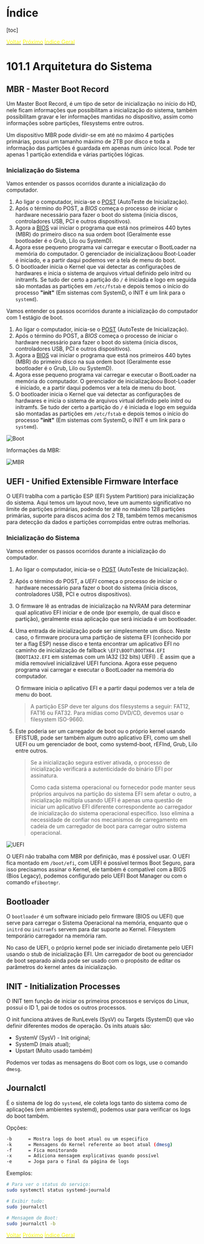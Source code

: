 # Índice

[toc]

[<span style="color:yellow">Voltar</span>](../101.1/1011.md)
[<span style="color:yellow">Próximo</span>](../101.3/1013.md) 
[<span style="color:yellow">Índice Geral</span>](../main.md)



# 101.1 Arquitetura do Sistema

## MBR - Master Boot Record

Um Master Boot Record, é um tipo de setor de inicialização no início do HD, nele ficam informações que possibilitam a inicialização do sistema, também possibilitam gravar e ler informações mantidas no dispositivo, assim como informações sobre partições, filesystems entre outros.

Um dispositivo MBR pode dividir-se em até no máximo 4 partições primárias, possui um tamanho máximo de 2TB por disco e toda a informação das partições é guardada em apenas num único local. Pode ter apenas 1 partição extendida e várias partições lógicas.



### Inicialização do Sistema

Vamos entender os passos ocorridos durante a inicialização do computador.

1. Ao ligar o computador, inicia-se o [POST](https://whatis.techtarget.com/definition/POST-Power-On-Self-Test) (AutoTeste de Inicialização).
2. Após o término do POST, a *BIOS* começa o processo de iniciar o hardware necessário para fazer o boot do sistema (inicia discos, controladores USB, PCI e outros dispositivos).
3. Agora a [BIOS](https://www.computerhope.com/jargon/b/bios.htm) vai iniciar o programa que está nos primeiros 440 bytes (MBR) do primeiro disco na sua ordem boot (Geralmente esse bootloader é o Grub, Lilo ou SystemD).
4. Agora esse pequeno programa vai carregar e executar o BootLoader na memória do computador.
   O gerenciador de inicializaçãoou Boot-Loader é iniciado, e a partir daqui podemos ver a tela de menu do boot.
5. O bootloader inicia o Kernel que vai detectar as configurações de hardwares e inicia o sistema de arquivos virtual definido pelo initrd ou initramfs. Se tudo der certo a partição do `/` é iniciada e logo em seguida são montadas as partições em `/etc/fstab` e depois temos o início do processo **"init"** (Em sistemas com SystemD, o INIT é um link para o `systemd`).



Vamos entender os passos ocorridos durante a inicialização do computador com 1 estágio de boot.

1. Ao ligar o computador, inicia-se o [POST](https://whatis.techtarget.com/definition/POST-Power-On-Self-Test) (AutoTeste de Inicialização).
2. Após o término do POST, a *BIOS* começa o processo de iniciar o hardware necessário para fazer o boot do sistema (inicia discos, controladores USB, PCI e outros dispositivos).
3. Agora a [BIOS](https://www.computerhope.com/jargon/b/bios.htm) vai iniciar o programa que está nos primeiros 440 bytes (MBR) do primeiro disco na sua ordem boot (Geralmente esse bootloader é o Grub, Lilo ou SystemD).
4. Agora esse pequeno programa vai carregar e executar o BootLoader na memória do computador.
   O gerenciador de inicializaçãoou Boot-Loader é iniciado, e a partir daqui podemos ver a tela de menu do boot.
5. O bootloader inicia o Kernel que vai detectar as configurações de hardwares e inicia o sistema de arquivos virtual definido pelo initrd ou initramfs. Se tudo der certo a partição do `/` é iniciada e logo em seguida são montadas as partições em `/etc/fstab` e depois temos o início do processo **"init"** (Em sistemas com SystemD, o INIT é um link para o `systemd`).

![Boot](IMG/Boot.png)



Informações da MBR:

![MBR](IMG/MBR.png)



## UEFI - Unified Extensible Firmware Interface

O UEFI trablha com a partição ESP (EFI System Partition) para inicialização do sistema. Aqui temos um layout novo, teve um aumento significativo no limite de partições primárias, podendo ter até no máximo 128 partições primárias, suporte para discos acima dos 2 TB, também temos mecanismos para detecção da dados e partições corrompidas entre outras melhorias.



### Inicialização do Sistema

Vamos entender os passos ocorridos durante a inicialização do computador.


1. Ao ligar o computador, inicia-se o [POST](https://whatis.techtarget.com/definition/POST-Power-On-Self-Test) (AutoTeste de Inicialização).

2. Após o término do POST, a *UEFI* começa o processo de iniciar o hardware necessário para fazer o boot do sistema (inicia discos, controladores USB, PCI e outros dispositivos).

3. O firmware lê as entradas de inicialização na NVRAM para determinar qual aplicativo EFI iniciar e de onde (por exemplo, de qual disco e partição), geralmente essa aplicação que será iniciada é um bootloader.

4. Uma entrada de inicialização pode ser simplesmente um disco. Neste caso, o firmware procura uma partição de sistema EFI (conhecido por ter a flag ESP) nesse disco e tenta encontrar um aplicativo EFI no caminho de inicialização de fallback `\EFI\BOOT\BOOTX64.EFI` (`BOOTIA32.EFI` em sistemas com um IA32 (32 bits) UEFI) . É assim que a mídia removível inicializável UEFI funciona. Agora esse pequeno programa vai carregar e executar o BootLoader na memória do computador.

   O firmware inicia o aplicativo EFI e a partir daqui podemos ver a tela de menu do boot.

   > A partição ESP deve ter alguns dos filesystems a seguir:  FAT12, FAT16 ou FAT32. Para mídias como DVD/CD, devemos usar o filesystem ISO-9660.

5. Este poderia ser um carregador de boot ou o próprio kernel usando EFISTUB, pode ser também algum outro aplicativo EFI, como um shell UEFI ou um gerenciador de boot, como systemd-boot, rEFInd, Grub, Lilo entre outros.

   > Se a inicialização segura estiver ativada, o processo de inicialização verificará a autenticidade do binário EFI por assinatura.
   >
   > Como cada sistema operacional ou fornecedor pode manter seus próprios arquivos na partição do sistema EFI sem afetar o outro, a inicialização múltipla usando UEFI é apenas uma questão de iniciar um aplicativo EFI diferente correspondente ao carregador de inicialização do sistema operacional específico. Isso elimina a necessidade de confiar nos mecanismos de carregamento em cadeia de um carregador de boot para carregar outro sistema operacional.

![UEFI](IMG/UEFI.png)

O UEFI não trabalha com MBR por definição, mas é possível usar. O UEFI fica montado em `/boot/efi`, com UEFI é possível termos Boot Seguro, para isso precisamos assinar o Kernel, ele também é compatível com a BIOS (Bios Legacy), podemos configurado pelo UEFI Boot Manager ou com o comando `efibootmgr`.





## Bootloader


O `bootloader` é um software iniciado pelo firmware (BIOS ou UEFI) que serve para carregar o Sistema Operacional na memória, enquanto que o `initrd` ou `initramfs` servem para dar suporte ao Kernel. Filesystem temporário carregador na memória ram.

No caso de UEFI, o próprio kernel pode ser iniciado diretamente pelo UEFI usando o stub de inicialização EFI. Um carregador de boot ou gerenciador de boot separado ainda pode ser usado com o propósito de editar os parâmetros do kernel antes da inicialização. 



## INIT - Initialization Processes

O INIT tem função de iniciar os primeiros processos e serviços do Linux, possui o ID 1, pai de todos os outros processos.

O init funciona atráves de RunLevels (SysV) ou Targets (SystemD) que vão definir diferentes modos de operação. Os inits atuais são:

- SystemV (SysV) - Init original;
- SystemD (mais atual);
- Upstart (Muito usado também)

Podemos ver todas as mensagens do Boot com os logs, use o comando `dmesg`.



## Journalctl

É o sistema de log do `systemd`, ele coleta logs tanto do sistema como de aplicações (em ambientes systemd), podemos usar para verificar os logs do boot também. 



Opções:

```bash
-b		= Mostra logs do boot atual ou um especifico
-k		= Mensagens do Kernel referente ao boot atual (dmesg)
-f		= Fica monitorando
-x		= Adiciona mensagem explicativas quando possível
-e		= Joga para o final da página de logs
```



Exemplos:

```bash
# Para ver o status do serviço:
sudo systemctl status systemd-journald

# Exibir tudo:
sudo journalctl

# Mensagem de Boot:
sudo journalctl -b
```



[<span style="color:yellow">Voltar</span>](../101.1/1011.md)
[<span style="color:yellow">Próximo</span>](../101.3/1013.md) 
[<span style="color:yellow">Índice Geral</span>](../main.md)

